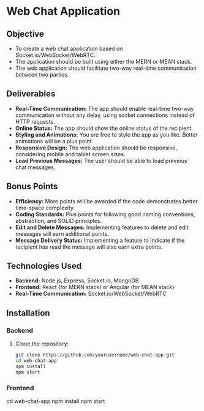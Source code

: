 # Web Chat Application

## Objective
- To create a web chat application based on Socket.io/WebSocket/WebRTC.
- The application should be built using either the MERN or MEAN stack.
- The web application should facilitate two-way real-time communication between two parties.

## Deliverables
- **Real-Time Communication:** The app should enable real-time two-way communication without any delay, using socket connections instead of HTTP requests.
- **Online Status:** The app should show the online status of the recipient.
- **Styling and Animations:** You are free to style the app as you like. Better animations will be a plus point.
- **Responsive Design:** The web application should be responsive, considering mobile and tablet screen sizes.
- **Load Previous Messages:** The user should be able to load previous chat messages.

## Bonus Points
- **Efficiency:** More points will be awarded if the code demonstrates better time-space complexity.
- **Coding Standards:** Plus points for following good naming conventions, abstraction, and SOLID principles.
- **Edit and Delete Messages:** Implementing features to delete and edit messages will earn additional points.
- **Message Delivery Status:** Implementing a feature to indicate if the recipient has read the message will also earn extra points.

## Technologies Used
- **Backend:** Node.js, Express, Socket.io, MongoDB
- **Frontend:** React (for MERN stack) or Angular (for MEAN stack)
- **Real-Time Communication:** Socket.io/WebSocket/WebRTC

## Installation

### Backend
1. Clone the repository:
   ```sh
   git clone https://github.com/yourusername/web-chat-app.git
   cd web-chat-app
   npm install
   npm start
### Frontend
   cd web-chat-app
   npm install
   npm start

